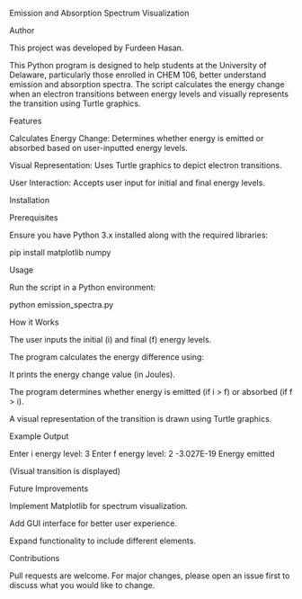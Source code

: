 Emission and Absorption Spectrum Visualization

Author

This project was developed by Furdeen Hasan.

This Python program is designed to help students at the University of Delaware, particularly those enrolled in CHEM 106, better understand emission and absorption spectra. The script calculates the energy change when an electron transitions between energy levels and visually represents the transition using Turtle graphics.

Features

Calculates Energy Change: Determines whether energy is emitted or absorbed based on user-inputted energy levels.

Visual Representation: Uses Turtle graphics to depict electron transitions.

User Interaction: Accepts user input for initial and final energy levels.

Installation

Prerequisites

Ensure you have Python 3.x installed along with the required libraries:

pip install matplotlib numpy

Usage

Run the script in a Python environment:

python emission_spectra.py

How it Works

The user inputs the initial (i) and final (f) energy levels.

The program calculates the energy difference using:



It prints the energy change value (in Joules).

The program determines whether energy is emitted (if i > f) or absorbed (if f > i).

A visual representation of the transition is drawn using Turtle graphics.

Example Output

Enter i energy level: 3
Enter f energy level: 2
-3.027E-19
Energy emitted

(Visual transition is displayed)

Future Improvements

Implement Matplotlib for spectrum visualization.

Add GUI interface for better user experience.

Expand functionality to include different elements.

Contributions

Pull requests are welcome. For major changes, please open an issue first to discuss what you would like to change.
